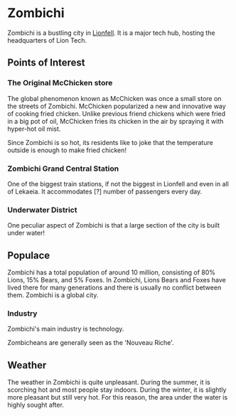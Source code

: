 # Zombichi

Zombichi is a bustling city in [Lionfell](../regions/lionfell.md). It is a major tech hub, hosting the headquarters of Lion Tech.

## Points of Interest

### The Original McChicken store

The global phenomenon known as McChicken was once a small store on the streets of Zombichi. McChicken popularized a new and innovative way of cooking fried chicken. Unlike previous friend chickens which were fried in a big pot of oil, McChicken fries its chicken in the air by spraying it with hyper-hot oil mist.

Since Zombichi is so hot, its residents like to joke that the temperature outside is enough to make fried chicken!

### Zombichi Grand Central Station

One of the biggest train stations, if not the biggest in Lionfell and even in all of Lekaeia. It accommodates [?] number of passengers every day.

### Underwater District

One peculiar aspect of Zombichi is that a large section of the city is built under water!

## Populace

Zombichi has a total population of around 10 million, consisting of 80% Lions, 15% Bears, and 5% Foxes. In Zombichi, Lions Bears and Foxes have lived there for many generations and there is usually no conflict between them. Zombichi is a global city.

### Industry

Zombichi's main industry is technology.

Zombicheans are generally seen as the 'Nouveau Riche'.

## Weather

The weather in Zombichi is quite unpleasant. During the summer, it is scorching hot and most people stay indoors. During the winter, it is slightly more pleasant but still very hot. For this reason, the area under the water is highly sought after.
